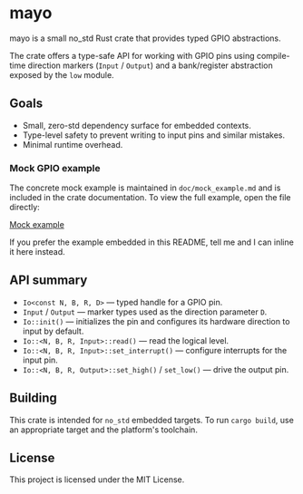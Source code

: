 # mayo

mayo is a small no_std Rust crate that provides typed GPIO abstractions.

The crate offers a type-safe API for working with GPIO pins using compile-time
direction markers (`Input` / `Output`) and a bank/register abstraction exposed
by the `low` module.

## Goals

- Small, zero-std dependency surface for embedded contexts.
- Type-level safety to prevent writing to input pins and similar mistakes.
- Minimal runtime overhead.

### Mock GPIO example

The concrete mock example is maintained in `doc/mock_example.md` and is
included in the crate documentation. To view the full example, open the
file directly:

[Mock example](doc/mock_example.md)

If you prefer the example embedded in this README, tell me and I can inline
it here instead.

## API summary

- `Io<const N, B, R, D>` — typed handle for a GPIO pin.
- `Input` / `Output` — marker types used as the direction parameter `D`.
- `Io::init()` — initializes the pin and configures its hardware direction to input by default.
- `Io::<N, B, R, Input>::read()` — read the logical level.
- `Io::<N, B, R, Input>::set_interrupt()` — configure interrupts for the input pin.
- `Io::<N, B, R, Output>::set_high()` / `set_low()` — drive the output pin.

## Building

This crate is intended for `no_std` embedded targets. To run `cargo build`, use
an appropriate target and the platform's toolchain.

## License

This project is licensed under the MIT License. 
